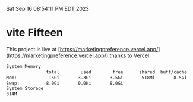 Sat Sep 16 08:54:11 PM EDT 2023

# vite Fifteen


This project is live at [https://marketingpreference.vercel.app/](https://marketingpreference.vercel.app/) thanks to Vercel.

```bash
System Memory
               total        used        free      shared  buff/cache   available
Mem:            15Gi       3.3Gi       3.5Gi       518Mi       8.5Gi        11Gi
Swap:          8.0Gi       0.0Ki       8.0Gi
System Storage
314M	.
